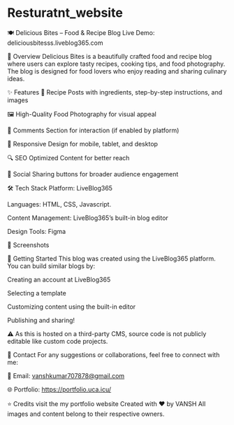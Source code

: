 # Resturatnt_website
🍽️ Delicious Bites – Food & Recipe Blog
Live Demo: deliciousbitesss.liveblog365.com

📌 Overview
Delicious Bites is a beautifully crafted food and recipe blog where users can explore tasty recipes, cooking tips, and food photography. The blog is designed for food lovers who enjoy reading and sharing culinary ideas.

✨ Features
🍲 Recipe Posts with ingredients, step-by-step instructions, and images

🖼️ High-Quality Food Photography for visual appeal

💬 Comments Section for interaction (if enabled by platform)

📱 Responsive Design for mobile, tablet, and desktop

🔍 SEO Optimized Content for better reach

🔗 Social Sharing buttons for broader audience engagement

🛠️ Tech Stack
Platform: LiveBlog365

Languages: HTML, CSS, Javascript.

Content Management: LiveBlog365’s built-in blog editor

Design Tools:  Figma 

📸 Screenshots

🚀 Getting Started
This blog was created using the LiveBlog365 platform. You can build similar blogs by:

Creating an account at LiveBlog365

Selecting a template

Customizing content using the built-in editor

Publishing and sharing!

⚠️ As this is hosted on a third-party CMS, source code is not publicly editable like custom code projects.

📩 Contact
For any suggestions or collaborations, feel free to connect with me:

📧 Email: vanshkumar707878@gmail.com

🌐 Portfolio: https://portfolio.uca.icu/

⭐ Credits
visit the my portfolio website
Created with ❤️ by VANSH
All images and content belong to their respective owners.

